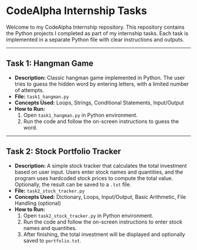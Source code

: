
# CodeAlpha Internship Tasks

Welcome to my CodeAlpha Internship repository. This repository contains the Python projects I completed as part of my internship tasks. Each task is implemented in a separate Python file with clear instructions and outputs.

---

## Task 1: Hangman Game
- **Description:** Classic hangman game implemented in Python. The user tries to guess the hidden word by entering letters, with a limited number of attempts.
- **File:** `task1_hangman.py`
- **Concepts Used:** Loops, Strings, Conditional Statements, Input/Output
- **How to Run:**  
  1. Open `task1_hangman.py` in Python environment.  
  2. Run the code and follow the on-screen instructions to guess the word.

---

## Task 2: Stock Portfolio Tracker
- **Description:** A simple stock tracker that calculates the total investment based on user input. Users enter stock names and quantities, and the program uses hardcoded stock prices to compute the total value. Optionally, the result can be saved to a `.txt` file.
- **File:** `task2_stock_tracker.py`
- **Concepts Used:** Dictionary, Loops, Input/Output, Basic Arithmetic, File Handling (optional)
- **How to Run:**  
  1. Open `task2_stock_tracker.py` in Python environment.  
  2. Run the code and follow the on-screen instructions to enter stock names and quantities.  
  3. After finishing, the total investment will be displayed and optionally saved to `portfolio.txt`.


